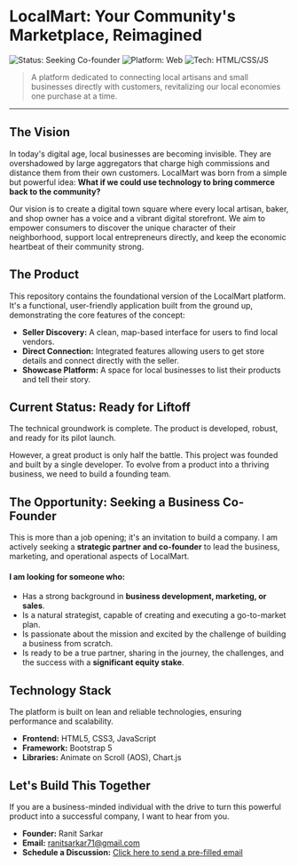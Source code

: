 # LocalMart: Your Community's Marketplace, Reimagined

![Status: Seeking Co-founder](https://img.shields.io/badge/status-Seeking%20Co--Founder-brightgreen)
![Platform: Web](https://img.shields.io/badge/platform-Web-blue)
![Tech: HTML/CSS/JS](https://img.shields.io/badge/tech-HTML%2FCSS%2FJS-orange)

> A platform dedicated to connecting local artisans and small businesses directly with customers, revitalizing our local economies one purchase at a time.

---

## The Vision

In today's digital age, local businesses are becoming invisible. They are overshadowed by large aggregators that charge high commissions and distance them from their own customers. LocalMart was born from a simple but powerful idea: **What if we could use technology to bring commerce back to the community?**

Our vision is to create a digital town square where every local artisan, baker, and shop owner has a voice and a vibrant digital storefront. We aim to empower consumers to discover the unique character of their neighborhood, support local entrepreneurs directly, and keep the economic heartbeat of their community strong.

## The Product

This repository contains the foundational version of the LocalMart platform. It's a functional, user-friendly application built from the ground up, demonstrating the core features of the concept:

- **Seller Discovery:** A clean, map-based interface for users to find local vendors.
- **Direct Connection:** Integrated features allowing users to get store details and connect directly with the seller.
- **Showcase Platform:** A space for local businesses to list their products and tell their story.

## Current Status: Ready for Liftoff

The technical groundwork is complete. The product is developed, robust, and ready for its pilot launch.

However, a great product is only half the battle. This project was founded and built by a single developer. To evolve from a product into a thriving business, we need to build a founding team.

## The Opportunity: Seeking a Business Co-Founder

This is more than a job opening; it's an invitation to build a company. I am actively seeking a **strategic partner and co-founder** to lead the business, marketing, and operational aspects of LocalMart.

#### **I am looking for someone who:**
-   Has a strong background in **business development, marketing, or sales**.
-   Is a natural strategist, capable of creating and executing a go-to-market plan.
-   Is passionate about the mission and excited by the challenge of building a business from scratch.
-   Is ready to be a true partner, sharing in the journey, the challenges, and the success with a **significant equity stake**.

## Technology Stack

The platform is built on lean and reliable technologies, ensuring performance and scalability.
-   **Frontend:** HTML5, CSS3, JavaScript
-   **Framework:** Bootstrap 5
-   **Libraries:** Animate on Scroll (AOS), Chart.js

## Let's Build This Together

If you are a business-minded individual with the drive to turn this powerful product into a successful company, I want to hear from you.

* **Founder:** Ranit Sarkar
* **Email:** [ranitsarkar71@gmail.com](mailto:ranitsarkar71@gmail.com)
* **Schedule a Discussion:** [Click here to send a pre-filled email](mailto:ranitsarkar71@gmail.com?subject=Partnership%20Discussion%20for%20LocalMart&body=Hello%20Ranit,%0D%0A%0D%0AI%20came%20across%20the%20LocalMart%20project%20on%20GitHub%20and%20I%20am%20very%20impressed%20with%20the%20vision.%0D%0A%0D%0AI%20have%20a%20background%20in%20[Please%20specify%20your%20background%20here]%20and%20I%20believe%20my%20skills%20could%20be%20a%20great%20match%20for%20what%20you%20are%20looking%20for.%0D%0A%0D%0AI%20would%20like%20to%20schedule%20a%20call%20to%20discuss%20this%20opportunity%20further.%0D%0A%0D%0ABest%20regards,%0D%0A%0D%0A[Your%20Name])
